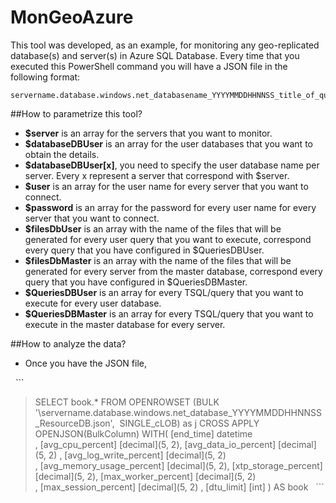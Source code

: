 # MonGeoAzure

This tool was developed, as an example, for monitoring any geo-replicated database(s) and server(s) in Azure SQL Database. Every time that you executed this PowerShell command you will have a JSON file in the following format: 

    servername.database.windows.net_databasename_YYYYMMDDHHNNSS_title_of_query.json

##How to parametrize this tool?

- **$server** is an array for the servers that you want to monitor.
- **$databaseDBUser** is an array for the user databases that you want to obtain the details.
- **$databaseDBUser[x]**, you need to specify the user database name per server. Every x represent a server that correspond with $server.
- **$user** is an array for the user name for every server that you want to connect.
- **$password** is an array for the password for every user name for every server that you want to connect.
- **$filesDbUser** is an array with the name of the files that will be generated for every user query that you want to execute, correspond every query that you have configured in $QueriesDBUser.
- **$filesDbMaster** is an array with the name of the files that will be generated for every server from the master database, correspond every query that you have configured in $QueriesDBMaster.
- **$QueriesDBUser** is an array for every TSQL/query that you want to execute for every user database.
- **$QueriesDBMaster** is an array for every TSQL/query that you want to execute in the master database for every server.

##How to analyze the data?

  - Once you have the JSON file, 
  
   ```
> SELECT book.* FROM OPENROWSET (BULK '<folder>\servername.database.windows.net_database_YYYYMMDDHHNNSS_ResourceDB.json',  SINGLE_cLOB) as j CROSS APPLY OPENJSON(BulkColumn) WITH( [end_time] datetime , [avg_cpu_percent] [decimal](5, 2), [avg_data_io_percent] [decimal](5, 2) , [avg_log_write_percent] [decimal](5, 2) , [avg_memory_usage_percent] [decimal](5, 2), [xtp_storage_percent] [decimal](5, 2), [max_worker_percent] [decimal](5, 2) , [max_session_percent] [decimal](5, 2) , [dtu_limit] [int] ) AS book
   ```
